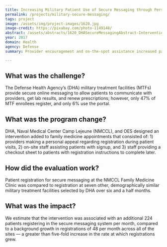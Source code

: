 ```yaml
---
title: Increasing Military Patient Use of Secure Messaging through Personal Appeal and Assistance
permalink: /projects/military-secure-messaging/
tags: project
image: /assets/img/project-images/1620.jpg 
image-credit: https://pixabay.com/photo-1149148/
abstract: /assets/abstracts/1620_DHASecureMessagingAbstract-Intervention1.pdf
year: 2017 
domain: Health 
agency: Defense 
summary: Provider encouragement and on-the-spot assistance increased patient registrations for secure messaging

---
```

## What was the challenge?

The Defense Health Agency’s (DHA) military treatment facilities (MTFs) provide secure online messaging to allow patients to communicate with providers, get lab results, and renew prescriptions; however, only 47% of MTF enrollees register, and only 6% use the portal.

## What was the program change?

DHA, Naval Medical Center Camp Lejeune (NMCCL), and OES designed an intervention added to family medicine appointments that consisted of: 1) providers making a personal appeal regarding registration during patient visits, 2) on-site staff assisting patients with signup, and 3) staff providing a checkout sheet to patients with registration instructions to complete later.

## How did the evaluation work?

Patient registration for secure messaging at the NMCCL Family Medicine Clinic was compared to registration at seven other, demographically similar military treatment facilities selected by DHA over six and a half months.


## What was the impact?

We estimate that the intervention was associated with an additional 224 patients registering in the secure messaging system per month, compared to a background growth in registrations of 48 per month across all of the sites — a greater than five-fold increase in the rate at which registrations grew.


